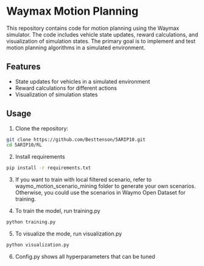 # Waymax Motion Planning

This repository contains code for motion planning using the Waymax simulator. The code includes vehicle state updates, reward calculations, and visualization of simulation states. The primary goal is to implement and test motion planning algorithms in a simulated environment.

## Features

- State updates for vehicles in a simulated environment
- Reward calculations for different actions
- Visualization of simulation states

## Usage

1. Clone the repository:
```bash
git clone https://github.com/Besttenson/5ARIP10.git
cd 5ARIP10/RL
```
2. Install requirements
```bash
pip install -r requirements.txt
```
3. If you want to train with local filtered scenario, refer to waymo_motion_scenario_mining folder to generate your own scenarios.
   Otherwise, you could use the scenarios in Waymo Open Dataset for training.

5. To train the model, run training.py
```bash
python training.py
```
5. To visualize the mode, run visualization.py
```bash
python visualization.py
```
6. Config.py shows all hyperparameters that can be tuned

